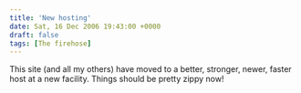 ```yaml
---
title: 'New hosting'
date: Sat, 16 Dec 2006 19:43:00 +0000
draft: false
tags: [The firehose]
---
```


This site (and all my others) have moved to a better, stronger, newer, faster host at a new facility. Things should be pretty zippy now!